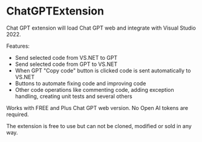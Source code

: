 # ChatGPTExtension

Chat GPT extension will load Chat GPT web and integrate with Visual Studio 2022.

Features:

- Send selected code from VS.NET to GPT
- Send selected code from GPT to VS.NET
- When GPT "Copy code" button is clicked code is sent automatically to VS.NET
- Buttons to automate fixing code and improving code
- Other code operations like commenting code, adding exception handling, creating unit tests and several others

Works with FREE and Plus Chat GPT web version. No Open AI tokens are required.

The extension is free to use but can not be cloned, modified or sold in any way.


